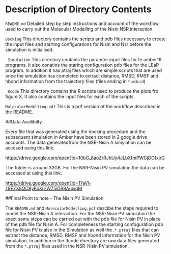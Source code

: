 Description of Directory Contents
=================================

```README.md```  Detailed step by step instructions and account of the workflow used to carry out the Molecular Modelling of the Nisin NSR interaction.

```Docking``` This directory contains the scripts and pdb files necessary to create the input files and starting configurations for Nisin and Nsr before the simulation is initialised.

``` Simulation``` This directory contains the paramter input files for te amber16 programs. It also conatins the staring configuration pdb files for the LEaP program. In addition it has ptraj files which are simple scripts that are used once the simulation has completed to extract distance, RMSD, RMSF and hbond information from the trajectory files (files ending in ```*.mdcrd```)

``` Rcode``` This directory contains the R scripts used to produce the plots fro figure X. It also contains the input files for each of the scripts. 

```MolecularModelling.pdf``` This is a pdf version of the workflow described in the README.


##Data Availibilty

Every file that was generated using the docking procedure and the subsequent simulation in Amber have been stored in 2 google drive accounts. The data generatedfrom the NSR-Nisin A simylation can be accesed using this link.   

https://drive.google.com/open?id=10bG_8aoZrRJhUy4JLbXfmPWGjDOfxjrG  

The folder is around 32GB.  For the NSR-Nisin PV simulation the data can be accessed at using this link.   

https://drive.google.com/open?id=17aVl-z9EZX8QCByFbXu1W75iDB9AuwqM


##Final Point to note - The Nisin PV Simulation

The ```README.md``` and ```MolecularModelling.pdf``` descibe the steps required to model the NSR-Nisin A interaction. For the NSR-Nisin PV simulation the exact same steps can be carried out with the pdb file for Nisin PV in place of the pdb file for Nisin A. For completeness the starting confoguration pdb file for Nisin PV is also in the Simulation as well the .```*.ptraj``` files that can extract the distance, RMSD, RMSF and hbond information for the Nisin PV simulation. In addition in the Rcode directory are raw data files generated from the ```*.ptraj``` files used in the NSR-Nisin PV simulation.

